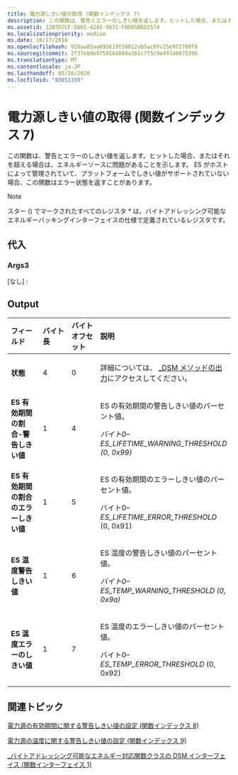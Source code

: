 ```yaml
---
title: 電力源しきい値の取得 (関数インデックス 7)
description: この関数は、警告とエラーのしきい値を返します。ヒットした場合、またはそれを超える場合は、エネルギーソースに問題があることを示します。
ms.assetid: 12B7D7CF-DB65-42A5-9831-F0D85BED2574
ms.localizationpriority: medium
ms.date: 10/17/2018
ms.openlocfilehash: 928aa85aa695619f58012ab5ac8fc25e9f2709f8
ms.sourcegitcommit: 2f37e8de9759164804a3b1c7f5c9e497a607539b
ms.translationtype: MT
ms.contentlocale: ja-JP
ms.lasthandoff: 05/26/2020
ms.locfileid: "83851339"
---
```

# <a name="get-energy-source-thresholds-function-index-7"></a>電力源しきい値の取得 (関数インデックス 7)


この関数は、警告とエラーのしきい値を返します。ヒットした場合、またはそれを超える場合は、エネルギーソースに問題があることを示します。 ES がホストによって管理されていて、プラットフォームでしきい値がサポートされていない場合、この関数はエラー状態を返すことがあります。

> [!NOTE]
> スター () でマークされたすべてのレジスタ \* は、バイトアドレッシング可能なエネルギーバッキングインターフェイスの仕様で定義されているレジスタです。

 

## <a name="span-idinputspanspan-idinputspanspan-idinputspaninput"></a><span id="Input"></span><span id="input"></span><span id="INPUT"></span>代入


### <a name="span-idargs3spanspan-idargs3spanspan-idargs3spanargs3"></a><span id="Args3"></span><span id="args3"></span><span id="ARGS3"></span>Args3

[なし] :

## <a name="span-idoutputspanspan-idoutputspanspan-idoutputspanoutput"></a><span id="Output"></span><span id="output"></span><span id="OUTPUT"></span>Output


<table>
<colgroup>
<col width="25%" />
<col width="25%" />
<col width="25%" />
<col width="25%" />
</colgroup>
<thead>
<tr class="header">
<th align="left">フィールド</th>
<th align="left">バイト長</th>
<th align="left">バイト オフセット</th>
<th align="left">説明</th>
</tr>
</thead>
<tbody>
<tr class="odd">
<td align="left"><strong>状態</strong></td>
<td align="left">4</td>
<td align="left">0</td>
<td align="left"><p>詳細については、 <a href="-dsm-interface-for-byte-addressable-energy-backed-function-class--function-interface-1-.md" data-raw-source="[_DSM Method Output](-dsm-interface-for-byte-addressable-energy-backed-function-class--function-interface-1-.md)">_DSM メソッドの出力</a>にアクセスしてください。</p></td>
</tr>
<tr class="even">
<td align="left"><strong>ES 有効期間の割合-警告しきい値</strong></td>
<td align="left">1</td>
<td align="left">4</td>
<td align="left"><p>ES の有効期間の警告しきい値のパーセント値。</p>
<p><em>バイト0– <em>ES_LIFETIME_WARNING_THRESHOLD</em> (0, 0x99)</p></td>
</tr>
<tr class="odd">
<td align="left"><strong>ES 有効期間の割合のエラーしきい値</strong></td>
<td align="left">1</td>
<td align="left">5</td>
<td align="left"><p>ES の有効期間のエラーしきい値のパーセント値。</p>
<p></em>バイト0– <em>ES_LIFETIME_ERROR_THRESHOLD</em> (0, 0x91)</p></td>
</tr>
<tr class="even">
<td align="left"><strong>ES 温度警告しきい値</strong></td>
<td align="left">1</td>
<td align="left">6</td>
<td align="left"><p>ES 温度の警告しきい値のパーセント値。</p>
<p><em>バイト0– <em>ES_TEMP_WARNING_THRESHOLD</em> (0, 0x9a)</p></td>
</tr>
<tr class="odd">
<td align="left"><strong>ES 温度エラーのしきい値</strong></td>
<td align="left">1</td>
<td align="left">7</td>
<td align="left"><p>ES 温度のエラーしきい値のパーセント値。</p>
<p></em>バイト0– <em>ES_TEMP_ERROR_THRESHOLD</em> (0, 0x92)</p></td>
</tr>
</tbody>
</table>

 

## <a name="span-idrelated_topicsspanrelated-topics"></a><span id="related_topics"></span>関連トピック


[電力源の有効期間に関する警告しきい値の設定 (関数インデックス 8)](set-energy-source-lifetime-warning-threshold--function-index-8-.md)

[電力源の温度に関する警告しきい値の設定 (関数インデックス 9)](set-energy-source-temperature-warning-threshold--function-index-9-.md)

[\_バイトアドレッシング可能なエネルギー対応関数クラスの DSM インターフェイス (関数インターフェイス 1)](-dsm-interface-for-byte-addressable-energy-backed-function-class--function-interface-1-.md)

 

 






